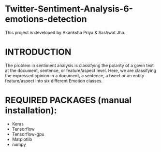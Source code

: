# Twitter-Sentiment-Analysis-6-emotions-detection
This project is developed by Akanksha Priya & Sashwat Jha.

# INTRODUCTION
The problem in sentiment analysis is classifying the polarity of a given text at the document, sentence, or feature/aspect level.
Here, we are classifying the expressed opinion in a document, a sentence, a tweet or an entity feature/aspect into six different Emotion classes.

# REQUIRED PACKAGES (manual installation):
- Keras
- Tensorflow
- Tensorflow-gpu
- Matplotlib
- numpy
